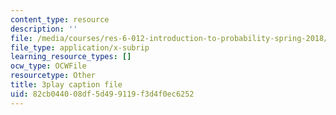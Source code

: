 ```yaml
---
content_type: resource
description: ''
file: /media/courses/res-6-012-introduction-to-probability-spring-2018/82cb044008df5d499119f3d4f0ec6252_4CkWjk40TBY.vtt
file_type: application/x-subrip
learning_resource_types: []
ocw_type: OCWFile
resourcetype: Other
title: 3play caption file
uid: 82cb0440-08df-5d49-9119-f3d4f0ec6252
---
```

